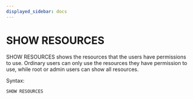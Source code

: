```yaml
---
displayed_sidebar: docs
---
```


# SHOW RESOURCES

SHOW RESOURCES shows the resources that the users have permissions to use. Ordinary users can only use the resources they have permission to use, while root or admin users can show all resources.

Syntax:

```sql
SHOW RESOURCES
```
